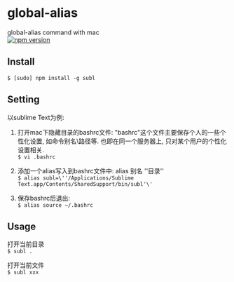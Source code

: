 # global-alias
global-alias command with mac  
[![npm version](http://img.shields.io/badge/npm%20package-1.0.0-brightgreen.svg)](http://shields.io/)

## Install
`$ [sudo] npm install -g subl`

## Setting
以sublime Text为例:  

1. 打开mac下隐藏目录的bashrc文件: "bashrc"这个文件主要保存个人的一些个性化设置, 如命令别名\路径等. 也即在同一个服务器上, 只对某个用户的个性化设置相关.  
`$ vi .bashrc`  

2. 添加一个alias写入到bashrc文件中: alias 别名 \''目录'\'  
`$ alias subl=\''/Applications/Sublime Text.app/Contents/SharedSupport/bin/subl'\'`  

3. 保存bashrc后退出:  
`$ alias source ~/.bashrc`  

## Usage
打开当前目录  
`$ subl .`  

打开当前文件  
`$ subl xxx`
